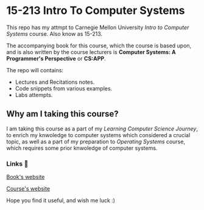 # 15-213 Intro To Computer Systems

This repo has my attmpt to Carnegie Mellon University *Intro to Computer Systems* course. Also know as 15-213.

The accompanying book for this course, which the course is based upon, and is also written by the course lecturers is **Computer Systems: A Programmer's Perspective** or **CS:APP**.

The repo will contains:

* Lectures and Recitations notes.
* Code snippets from various examples.
* Labs attempts.

## Why am I taking this course?

I am taking this course as a part of my *Learning Computer Science Journey*, to enrich my knwoledge to computer systems which considered a crucial topic, as well as a part of my preparation to *Operating Systems* course, which requires some prior knwoledge of computer systems.

### Links 🔗

[Book's website](https://csapp.cs.cmu.edu/)

[Course's website](https://www.cs.cmu.edu/afs/cs/academic/class/15213-f15/www/index.html)

Hope you find it useful, and wish me luck :)
